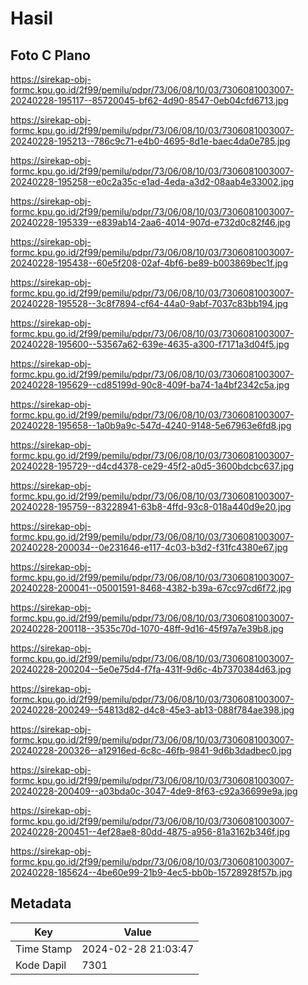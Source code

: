 # Hasil

## Foto C Plano

https://sirekap-obj-formc.kpu.go.id/2f99/pemilu/pdpr/73/06/08/10/03/7306081003007-20240228-195117--85720045-bf62-4d90-8547-0eb04cfd6713.jpg

https://sirekap-obj-formc.kpu.go.id/2f99/pemilu/pdpr/73/06/08/10/03/7306081003007-20240228-195213--786c9c71-e4b0-4695-8d1e-baec4da0e785.jpg

https://sirekap-obj-formc.kpu.go.id/2f99/pemilu/pdpr/73/06/08/10/03/7306081003007-20240228-195258--e0c2a35c-e1ad-4eda-a3d2-08aab4e33002.jpg

https://sirekap-obj-formc.kpu.go.id/2f99/pemilu/pdpr/73/06/08/10/03/7306081003007-20240228-195339--e839ab14-2aa6-4014-907d-e732d0c82f46.jpg

https://sirekap-obj-formc.kpu.go.id/2f99/pemilu/pdpr/73/06/08/10/03/7306081003007-20240228-195438--60e5f208-02af-4bf6-be89-b003869bec1f.jpg

https://sirekap-obj-formc.kpu.go.id/2f99/pemilu/pdpr/73/06/08/10/03/7306081003007-20240228-195528--3c8f7894-cf64-44a0-9abf-7037c83bb194.jpg

https://sirekap-obj-formc.kpu.go.id/2f99/pemilu/pdpr/73/06/08/10/03/7306081003007-20240228-195600--53567a62-639e-4635-a300-f7171a3d04f5.jpg

https://sirekap-obj-formc.kpu.go.id/2f99/pemilu/pdpr/73/06/08/10/03/7306081003007-20240228-195629--cd85199d-90c8-409f-ba74-1a4bf2342c5a.jpg

https://sirekap-obj-formc.kpu.go.id/2f99/pemilu/pdpr/73/06/08/10/03/7306081003007-20240228-195658--1a0b9a9c-547d-4240-9148-5e67963e6fd8.jpg

https://sirekap-obj-formc.kpu.go.id/2f99/pemilu/pdpr/73/06/08/10/03/7306081003007-20240228-195729--d4cd4378-ce29-45f2-a0d5-3600bdcbc637.jpg

https://sirekap-obj-formc.kpu.go.id/2f99/pemilu/pdpr/73/06/08/10/03/7306081003007-20240228-195759--83228941-63b8-4ffd-93c8-018a440d9e20.jpg

https://sirekap-obj-formc.kpu.go.id/2f99/pemilu/pdpr/73/06/08/10/03/7306081003007-20240228-200034--0e231646-e117-4c03-b3d2-f31fc4380e67.jpg

https://sirekap-obj-formc.kpu.go.id/2f99/pemilu/pdpr/73/06/08/10/03/7306081003007-20240228-200041--05001591-8468-4382-b39a-67cc97cd6f72.jpg

https://sirekap-obj-formc.kpu.go.id/2f99/pemilu/pdpr/73/06/08/10/03/7306081003007-20240228-200118--3535c70d-1070-48ff-9d16-45f97a7e39b8.jpg

https://sirekap-obj-formc.kpu.go.id/2f99/pemilu/pdpr/73/06/08/10/03/7306081003007-20240228-200204--5e0e75d4-f7fa-431f-9d6c-4b7370384d63.jpg

https://sirekap-obj-formc.kpu.go.id/2f99/pemilu/pdpr/73/06/08/10/03/7306081003007-20240228-200249--54813d82-d4c8-45e3-ab13-088f784ae398.jpg

https://sirekap-obj-formc.kpu.go.id/2f99/pemilu/pdpr/73/06/08/10/03/7306081003007-20240228-200326--a12916ed-6c8c-46fb-9841-9d6b3dadbec0.jpg

https://sirekap-obj-formc.kpu.go.id/2f99/pemilu/pdpr/73/06/08/10/03/7306081003007-20240228-200409--a03bda0c-3047-4de9-8f63-c92a36699e9a.jpg

https://sirekap-obj-formc.kpu.go.id/2f99/pemilu/pdpr/73/06/08/10/03/7306081003007-20240228-200451--4ef28ae8-80dd-4875-a956-81a3162b346f.jpg

https://sirekap-obj-formc.kpu.go.id/2f99/pemilu/pdpr/73/06/08/10/03/7306081003007-20240228-185624--4be60e99-21b9-4ec5-bb0b-15728928f57b.jpg


## Metadata

| Key        | Value               |
| ---------- | ------------------- |
| Time Stamp | 2024-02-28 21:03:47 |
| Kode Dapil | 7301                |



